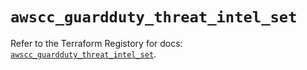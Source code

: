 # `awscc_guardduty_threat_intel_set`

Refer to the Terraform Registory for docs: [`awscc_guardduty_threat_intel_set`](https://registry.terraform.io/providers/hashicorp/awscc/0.70.0/docs/resources/guardduty_threat_intel_set).
